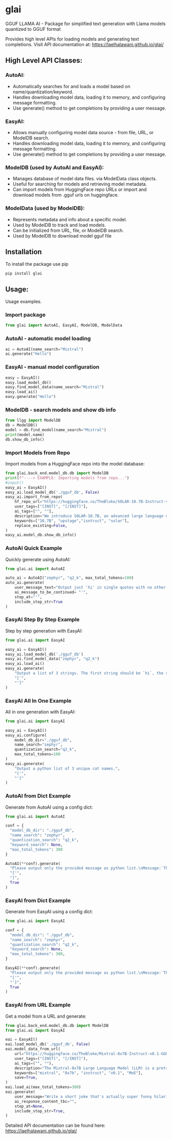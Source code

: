 # glai
GGUF LLAMA AI - Package for simplified text generation with Llama models quantized to GGUF format

Provides high level APIs for loading models and generating text completions.
Visit API documentation at: https://laelhalawani.github.io/glai/

## High Level API Classes:

### AutoAI:
- Automatically searches for and loads a model based on name/quantization/keyword. 
- Handles downloading model data, loading it to memory, and configuring message formatting.
- Use generate() method to get completions by providing a user message.

### EasyAI:
- Allows manually configuring model data source - from file, URL, or ModelDB search.
- Handles downloading model data, loading it to memory, and configuring message formatting.
- Use generate() method to get completions by providing a user message.

### ModelDB (used by AutoAI and EasyAI):
- Manages database of model data files. via ModelData class objects.
- Useful for searching for models and retrieving model metadata.
- Can import models from HuggingFace repo URLs or import and download models from .gguf urls on huggingface.

### ModelData (used by ModelDB):
- Represents metadata and info about a specific model.
- Used by ModelDB to track and load models.
- Can be initialized from URL, file, or ModelDB search.
- Used by ModelDB to download model gguf file 

## Installation
To install the package use pip
```
pip install glai
```
## Usage:
Usage examples. 

### Import package
```python
from glai import AutoAI, EasyAI, ModelDB, ModelData
```
### AutoAI - automatic model loading
```python
ai = AutoAI(name_search="Mistral")
ai.generate("Hello") 
```
### EasyAI - manual model configuration 
```python
easy = EasyAI()
easy.load_model_db()
easy.find_model_data(name_search="Mistral")
easy.load_ai()
easy.generate("Hello")
```
### ModelDB - search models and show db info
```python
from llgg import ModelDB
db = ModelDB()
model = db.find_model(name_search="Mistral")
print(model.name)
db.show_db_info()
```
### Import Models from Repo
Import models from a HuggingFace repo into the model database:
```python
from glai.back_end.model_db.db import ModelDB
print(f"----> EXAMPLE: Importing models from repo...")
#input()
easy_ai = EasyAI()
easy_ai.load_model_db('./gguf_db', False)
easy_ai.import_from_repo(
    hf_repo_url="https://huggingface.co/TheBloke/SOLAR-10.7B-Instruct-v1.0-GGUF",
    user_tags=["[INST]", "[/INST]"],
    ai_tags=["", ""],
    description="We introduce SOLAR-10.7B, an advanced large language model (LLM) with 10.7 billion parameters, demonstrating superior performance in various natural language processing (NLP) tasks. It's compact, yet remarkably powerful, and demonstrates unparalleled state-of-the-art performance in models with parameters under 30B.",
    keywords=["10.7B", "upstage","isntruct", "solar"],
    replace_existing=False,
)
easy_ai.model_db.show_db_info()
```
### AutoAI Quick Example
Quickly generate using AutoAI:
```python
from glai.ai import AutoAI

auto_ai = AutoAI("zephyr", "q2_k", max_total_tokens=100)
auto_ai.generate(
    user_message_text="Output just 'hi' in single quotes with no other prose. Do not include any additional information nor comments.",
    ai_message_to_be_continued= "'",
    stop_at="'",
    include_stop_str=True
)
```
### EasyAI Step By Step Example
Step by step generation with EasyAI:

```python
from glai.ai import EasyAI

easy_ai = EasyAI()
easy_ai.load_model_db('./gguf_db')
easy_ai.find_model_data("zephyr", "q2_k")
easy_ai.load_ai()
easy_ai.generate(
    "Output a list of 3 strings. The first string should be `hi`, the second string should be `there`, and the third string should be `!`.",
    "['",
    "']"
)
```
### EasyAI All In One Example
All in one generation with EasyAI:

```python
from glai.ai import EasyAI

easy_ai = EasyAI()
easy_ai.configure(
    model_db_dir="./gguf_db",
    name_search="zephyr",
    quantization_search="q2_k",
    max_total_tokens=100
)
easy_ai.generate(
    "Output a python list of 3 unique cat names.", 
    "['", 
    "']"
)
```
### AutoAI from Dict Example
Generate from AutoAI using a config dict:
```python
from glai.ai import AutoAI

conf = {
  "model_db_dir": "./gguf_db",
  "name_search": "zephyr",
  "quantization_search": "q2_k",
  "keyword_search": None,
  "max_total_tokens": 300 
}

AutoAI(**conf).generate(
  "Please output only the provided message as python list.\nMessage:`This string`.",
  "['", 
  "]", 
  True
)
```
### EasyAI from Dict Example
Generate from EasyAI using a config dict:

```python
from glai.ai import EasyAI

conf = {
  "model_db_dir": "./gguf_db",
  "name_search": "zephyr",
  "quantization_search": "q2_k",
  "keyword_search": None,
  "max_total_tokens": 300,
}

EasyAI(**conf).generate(
  "Please output only the provided message as python list.\nMessage:`This string`.",
  "['",
  "']",
  True  
)
```
### EasyAI from URL Example
Get a model from a URL and generate:

```python
from glai.back_end.model_db.db import ModelDB
from glai.ai import EasyAI

eai = EasyAI()
eai.load_model_db('./gguf_db', False)
eai.model_data_from_url(
    url="https://huggingface.co/TheBloke/Mixtral-8x7B-Instruct-v0.1-GGUF/blob/main/mixtral-8x7b-instruct-v0.1.Q4_K_M.gguf",
    user_tags=("[INST]", "[/INST]"),
    ai_tags=("", ""),
    description="The Mixtral-8x7B Large Language Model (LLM) is a pretrained generative Sparse Mixture of Experts. The Mistral-8x7B outperforms Llama 2 70B on most benchmarks we tested.",
    keywords=["mixtral", "8x7b", "instruct", "v0.1", "MoE"],
    save=True,
)
eai.load_ai(max_total_tokens=300)
eai.generate(
    user_message="Write a short joke that's actually super funny hilarious best joke.",
    ai_response_content_tbc="",
    stop_at=None,
    include_stop_str=True,
)
```
Detailed API documentation can be found here: https://laelhalawani.github.io/glai/